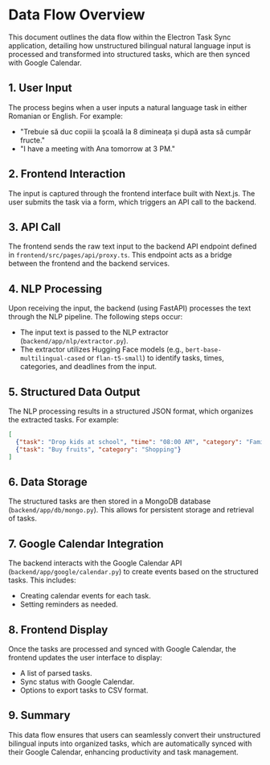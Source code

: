 # Data Flow Overview

This document outlines the data flow within the Electron Task Sync application, detailing how unstructured bilingual natural language input is processed and transformed into structured tasks, which are then synced with Google Calendar.

## 1. User Input

The process begins when a user inputs a natural language task in either Romanian or English. For example:

- "Trebuie să duc copiii la școală la 8 dimineața și după asta să cumpăr fructe."
- "I have a meeting with Ana tomorrow at 3 PM."

## 2. Frontend Interaction

The input is captured through the frontend interface built with Next.js. The user submits the task via a form, which triggers an API call to the backend.

## 3. API Call

The frontend sends the raw text input to the backend API endpoint defined in `frontend/src/pages/api/proxy.ts`. This endpoint acts as a bridge between the frontend and the backend services.

## 4. NLP Processing

Upon receiving the input, the backend (using FastAPI) processes the text through the NLP pipeline. The following steps occur:

- The input text is passed to the NLP extractor (`backend/app/nlp/extractor.py`).
- The extractor utilizes Hugging Face models (e.g., `bert-base-multilingual-cased` or `flan-t5-small`) to identify tasks, times, categories, and deadlines from the input.

## 5. Structured Data Output

The NLP processing results in a structured JSON format, which organizes the extracted tasks. For example:

```json
[
  {"task": "Drop kids at school", "time": "08:00 AM", "category": "Family"},
  {"task": "Buy fruits", "category": "Shopping"}
]
```

## 6. Data Storage

The structured tasks are then stored in a MongoDB database (`backend/app/db/mongo.py`). This allows for persistent storage and retrieval of tasks.

## 7. Google Calendar Integration

The backend interacts with the Google Calendar API (`backend/app/google/calendar.py`) to create events based on the structured tasks. This includes:

- Creating calendar events for each task.
- Setting reminders as needed.

## 8. Frontend Display

Once the tasks are processed and synced with Google Calendar, the frontend updates the user interface to display:

- A list of parsed tasks.
- Sync status with Google Calendar.
- Options to export tasks to CSV format.

## 9. Summary

This data flow ensures that users can seamlessly convert their unstructured bilingual inputs into organized tasks, which are automatically synced with their Google Calendar, enhancing productivity and task management.